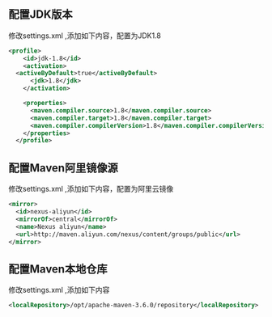 



## 配置JDK版本


修改settings.xml ,添加如下内容，配置为JDK1.8


```xml
<profile> 
    <id>jdk-1.8</id>  
    <activation>
  <activeByDefault>true</activeByDefault>
      <jdk>1.8</jdk>  
    </activation>  

    <properties>  
      <maven.compiler.source>1.8</maven.compiler.source>  
      <maven.compiler.target>1.8</maven.compiler.target>  
      <maven.compiler.compilerVersion>1.8</maven.compiler.compilerVersion>  
    </properties>   
  </profile> 
```


## 配置Maven阿里镜像源


修改settings.xml ,添加如下内容，配置为阿里云镜像


```xml
<mirror>
  <id>nexus-aliyun</id>
  <mirrorOf>central</mirrorOf>
  <name>Nexus aliyun</name>
  <url>http://maven.aliyun.com/nexus/content/groups/public</url>
</mirror>
```


## 配置Maven本地仓库


修改settings.xml ,添加如下内容


```xml
<localRepository>/opt/apache-maven-3.6.0/repository</localRepository>
```
